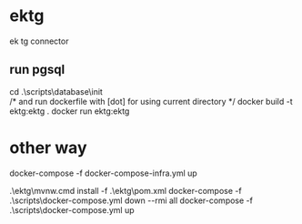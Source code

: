 # ektg
ek tg connector


## run pgsql
cd .\scripts\database\init\
/* and run dockerfile with [dot] for using current directory */
docker build -t ektg:ektg .
docker run ektg:ektg
# other way
docker-compose -f docker-compose-infra.yml up



.\ektg\mvnw.cmd install -f .\ektg\pom.xml
docker-compose -f .\scripts\docker-compose.yml down --rmi all 
docker-compose -f .\scripts\docker-compose.yml up